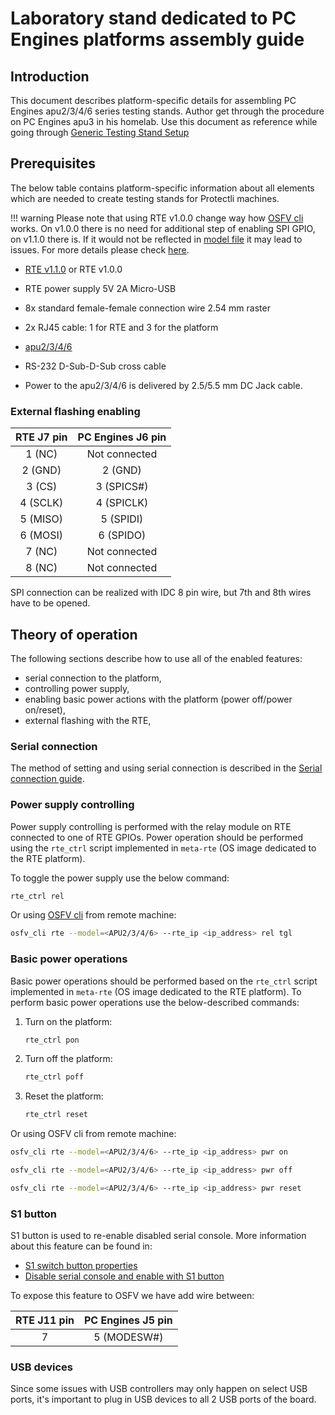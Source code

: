 # Laboratory stand dedicated to PC Engines platforms assembly guide

## Introduction

This document describes platform-specific details for assembling PC Engines
apu2/3/4/6 series testing stands. Author get through the procedure on PC
Engines apu3 in his homelab. Use this document as reference while going through
[Generic Testing Stand
Setup](../../unified-test-documentation/generic-testing-stand-setup.md)

## Prerequisites

The below table contains platform-specific information about all elements which
are needed to create testing stands for Protectli machines.

!!! warning
    Please note that using RTE v1.0.0 change way how [OSFV
    cli](https://github.com/Dasharo/osfv-scripts/blob/main/osfv_cli/src/osfv/libs/rte.py#L284)
    works. On v1.0.0 there is no need for additional step of enabling SPI GPIO,
    on v1.1.0 there is. If it would not be reflected in [model
    file](https://github.com/Dasharo/osfv-scripts/tree/main/osfv_cli/src/osfv/models)
    it may lead to issues. For more details please check
    [here](https://github.com/Dasharo/osfv-scripts/issues/86).

* [RTE
v1.1.0](https://shop.3mdeb.com/shop/open-source-hardware/open-source-hardware-3mdeb/rte/)
or RTE v1.0.0
* RTE power supply 5V 2A Micro-USB
* 8x standard female-female connection wire 2.54 mm raster
* 2x RJ45 cable: 1 for RTE and 3 for the platform

* [apu2/3/4/6](https://www.pcengines.ch/apu2.htm)

* RS-232 D-Sub-D-Sub cross cable
* Power to the apu2/3/4/6 is delivered by 2.5/5.5 mm DC Jack cable.

### External flashing enabling

| RTE J7 pin | PC Engines J6 pin  |
|:-----------------:|:-------------------:|
| 1 (NC)            | Not connected       |
| 2 (GND)           | 2 (GND)             |
| 3 (CS)            | 3 (SPICS#)          |
| 4 (SCLK)          | 4 (SPICLK)          |
| 5 (MISO)          | 5 (SPIDI)           |
| 6 (MOSI)          | 6 (SPIDO)           |
| 7 (NC)            | Not connected       |
| 8 (NC)            | Not connected       |

SPI connection can be realized with IDC 8 pin wire, but 7th and 8th wires
have to be opened.

<!--

This is something to be confirmed:

### CMOS reset circuit

Connect the RTE J11 header to the platform J10 header using 2.54mm to 2mm
wires as described in the table:

| RTE       | PC Engines                  |
|:---------:|:--------------------------:|
| J11 pin 8 | J10 pin 1 (RTC clr)    |
| Any GND   | J10 pin 2 (GND)         |

-->

## Theory of operation

The following sections describe how to use all of the enabled features:

* serial connection to the platform,
* controlling power supply,
* enabling basic power actions with the platform (power off/power on/reset),
* external flashing with the RTE,

<!--

To be confirmed:

* CMOS reset.

-->

### Serial connection

The method of setting and using serial connection is described in the
[Serial connection guide](../../transparent-validation/rte/v1.1.0/serial-port-connection-guide.md).

### Power supply controlling

Power supply controlling is performed with the relay module on RTE
connected to one of RTE GPIOs. Power operation should be performed using
the `rte_ctrl` script implemented in `meta-rte` (OS image dedicated to the
RTE platform).

To toggle the power supply use the below command:

```bash
rte_ctrl rel
```

Or using [OSFV cli](https://github.com/Dasharo/osfv-scripts) from remote
machine:

```sh
osfv_cli rte --model=<APU2/3/4/6> --rte_ip <ip_address> rel tgl
```

### Basic power operations

Basic power operations should be performed based on the `rte_ctrl` script
implemented in `meta-rte` (OS image dedicated to the RTE platform). To perform
basic power operations use the below-described commands:

1. Turn on the platform:

    ```bash
    rte_ctrl pon
    ```

1. Turn off the platform:

    ```bash
    rte_ctrl poff
    ```

1. Reset the platform:

    ```bash
    rte_ctrl reset
    ```

Or using OSFV cli from remote machine:

```sh
osfv_cli rte --model=<APU2/3/4/6> --rte_ip <ip_address> pwr on
```

```sh
osfv_cli rte --model=<APU2/3/4/6> --rte_ip <ip_address> pwr off
```

```sh
osfv_cli rte --model=<APU2/3/4/6> --rte_ip <ip_address> pwr reset
```

<!--

To be verified.

### CMOS clear

To clear the CMOS, turn off the power with Sonoff or relay and use the
following commands:

```bash
echo 1 > /sys/class/gpio/gpio412/value
sleep 10
echo 0 > /sys/class/gpio/gpio412/value
```

-->

### S1 button

S1 button is used to re-enable disabled serial console. More information about
this feature can be found in:

* [S1 switch button properties](https://pcengines.github.io/apu2-documentation/gpios/#s1-switch-button)
* [Disable serial console and enable with S1 button](https://pcengines.github.io/apu2-documentation/theory-of-operation/#pc-engines-apu-firmware-features)

To expose this feature to OSFV we have add wire between:

| RTE J11 pin | PC Engines J5 pin  |
|:-----------------:|:-------------------:|
| 7            | 5 (MODESW#)       |

### USB devices

Since some issues with USB controllers may only happen on select USB ports,
it's important to plug in USB devices to all 2 USB ports of the board.
